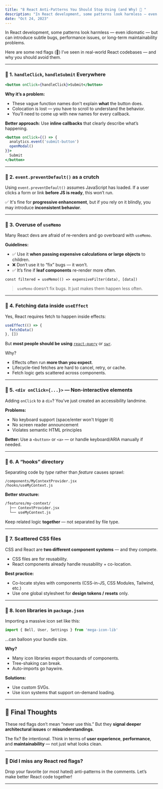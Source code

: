 ```yaml
---
title: "8 React Anti-Patterns You Should Stop Using (and Why) 🚩 "
description: "In React development, some patterns look harmless — even idiomatic — but can introduce subtle bugs, performance issues, or long-term maintainability problems."
date: "Oct 24, 2023"
---
```


In React development, some patterns look harmless — even idiomatic — but can introduce subtle bugs, performance issues, or long-term maintainability problems.

Here are some red flags (🚩) I’ve seen in real-world React codebases — and why you should avoid them.

---

### 🚩 1. `handleClick`, `handleSubmit` Everywhere

```jsx
<button onClick={handleClick}>Submit</button>
```

**Why it’s a problem:**

* These vague function names don't explain **what** the button does.
* Colocation is lost — you have to scroll to understand the behavior.
* You’ll need to come up with new names for every callback.

**Better approach:**
Use **inline callbacks** that clearly describe what’s happening.

```jsx
<button onClick={() => {
  analytics.event('submit-button')
  openModal()
}}>
  Submit
</button>
```

---

### 🚩 2. `event.preventDefault()` as a crutch

Using `event.preventDefault()` assumes JavaScript has loaded. If a user clicks a form or link **before JS is ready**, this won’t run.

✅ It's fine for **progressive enhancement**, but if you rely on it blindly, you may introduce **inconsistent behavior**.

---

### 🚩 3. Overuse of `useMemo`

Many React devs are afraid of re-renders and go overboard with `useMemo`.

**Guidelines:**

* ✅ Use it **when passing expensive calculations or large objects** to children.
* ❌ Don’t use it to “fix” bugs — it won’t.
* ✅ It’s fine if **leaf components** re-render more often.

```tsx
const filtered = useMemo(() => expensiveFilter(data), [data])
```

> `useMemo` doesn’t fix bugs. It just makes them happen less often.

---

### 🚩 4. Fetching data inside `useEffect`

Yes, React requires fetch to happen inside effects:

```js
useEffect(() => {
  fetchData()
}, [])
```

But **most people should be using** [`react-query`](https://tanstack.com/query/latest) or [`swr`](https://swr.vercel.app/).

Why?

* Effects often run **more than you expect**.
* Lifecycle-tied fetches are hard to cancel, retry, or cache.
* Fetch logic gets scattered across components.

---

### 🚩 5. `<div onClick={...}>` — Non-interactive elements

Adding `onClick` to a `div`? You’ve just created an accessibility landmine.

**Problems:**

* No keyboard support (space/enter won't trigger it)
* No screen reader announcement
* Violates semantic HTML principles

**Better:** Use a `<button>` or `<a>` — or handle keyboard/ARIA manually if needed.

---

### 🚩 6. A “hooks” directory

Separating code by *type* rather than *feature* causes sprawl:

```
/components/MyContextProvider.jsx
/hooks/useMyContext.js
```

**Better structure:**

```bash
/features/my-context/
  ├── ContextProvider.jsx
  └── useMyContext.js
```

Keep related logic **together** — not separated by file type.

---

### 🚩 7. Scattered CSS files

CSS and React are **two different component systems** — and they compete.

* CSS files are for reusability.
* React components already handle reusability + co-location.

**Best practice:**

* Co-locate styles with components (CSS-in-JS, CSS Modules, Tailwind, etc.)
* Use one global stylesheet for **design tokens / resets** only.

---

### 🚩 8. Icon libraries in `package.json`

Importing a massive icon set like this:

```js
import { Bell, User, Settings } from 'mega-icon-lib'
```

...can balloon your bundle size.

**Why?**

* Many icon libraries export thousands of components.
* Tree-shaking can break.
* Auto-imports go haywire.

**Solutions:**

* Use custom SVGs.
* Use icon systems that support on-demand loading.

---

## 🧠 Final Thoughts

These red flags don’t mean “never use this.” But they **signal deeper architectural issues** or **misunderstandings**.

The fix? Be intentional. Think in terms of **user experience**, **performance**, and **maintainability** — not just what looks clean.

---

### 💬 Did I miss any React red flags?

Drop your favorite (or most hated) anti-patterns in the comments. Let’s make better React code together!

---
